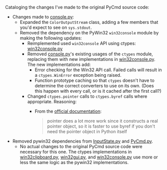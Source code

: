 Cataloging the changes I've made to the original PyCmd source code:

 * Changes made to [console.py]:
    * Expanded the `ColorOutputStream` class, adding a few members that you'd
      expect to see on `sys.stdout`.
    * Removed the dependency on the PyWin32 `win32console` module by making the
      following updates:
        * Reimplemented used `win32console` API using ctypes: [win32console.py]
        * Removed [console.py]'s existing usages of the `ctypes` module, 
          replacing them with new implementations in [win32console.py]. The new
          implementations add:
            * Error checking for the Win32 API call. Failed calls will result in
              a `ctypes.WinError` exception being raised.
            * Function prototype caching so that `ctypes` doesn't have to 
              determine the correct converters to use on its own. (Does this
              happen with every call, or is it cached after the first call?)
        * Changed `ctypes.pointer` calls to `ctypes.byref` calls where
          appropriate. Reasoning:
            * From the [official documentation][ctypes-byref-vs-pointer]:
              
              > pointer does a lot more work since it constructs a real pointer
              > object, so it is faster to use byref if you don't need the
              > pointer object in Python itself
 * Removed pywin32 dependencies from  [InputState.py] and [PyCmd.py].
    * No actual changes to the original PyCmd source code were necessary for
      this one. The ctypes implementations in [win32clipboard.py],
      [win32gui.py], and [win32console.py] use more or less the same logic as
      the pywin32 implementations.

[PyCmd.py]: PyCmd.py
[console.py]: console.py
[InputState.py]: InputState.py
[win32gui.py]: win32gui.py
[win32console.py]: win32console.py
[win32clipboard.py]: win32clipboard.py

[ctypes-byref-vs-pointer]: https://docs.python.org/release/2.5.2/lib/ctypes-passing-pointers.html
